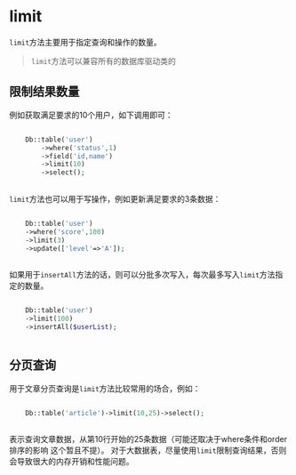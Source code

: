 # limit

`limit`方法主要用于指定查询和操作的数量。
> `limit`方法可以兼容所有的数据库驱动类的
## 限制结果数量
例如获取满足要求的10个用户，如下调用即可：
```php

    Db::table('user')
        ->where('status',1)
        ->field('id,name')
        ->limit(10)
        ->select();
    

```
`limit`方法也可以用于写操作，例如更新满足要求的3条数据：
```php

    Db::table('user')
    ->where('score',100)
    ->limit(3)
    ->update(['level'=>'A']);
    

```
如果用于`insertAll`方法的话，则可以分批多次写入，每次最多写入`limit`方法指定的数量。
```php

    Db::table('user')
    ->limit(100)
    ->insertAll($userList);
    

```
## 分页查询
用于文章分页查询是`limit`方法比较常用的场合，例如：
```php

    Db::table('article')->limit(10,25)->select();
    

```
表示查询文章数据，从第10行开始的25条数据（可能还取决于where条件和order排序的影响 这个暂且不提）。
对于大数据表，尽量使用`limit`限制查询结果，否则会导致很大的内存开销和性能问题。

